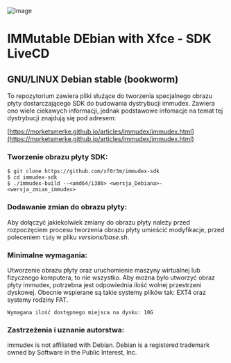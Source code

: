 ![Image](https://i.ibb.co/NxtyJ3T/immudex2.png)

# IMMutable DEbian with Xfce - SDK LiveCD

## GNU/LINUX Debian stable (bookworm)

To repozytorium zawiera pliki służące do tworzenia specjalnego obrazu płyty
dostarczającego SDK do budowania dystrybucji immudex.
Zawiera ono wiele ciekawych informacji, jednak podstawowe infomacje na temat 
tej dystrybucji znajdują się pod adresem:

[https://morketsmerke.github.io/articles/immudex/immudex.html](https://morketsmerke.github.io/articles/immudex/immudex.html)

### Tworzenie obrazu płyty SDK:
  
  ```
  $ git clone https://github.com/xf0r3m/immudex-sdk
  $ cd immudex-sdk
  $ ./immudex-build --<amd64/i386> <wersja_Debiana>-<wersja_zmian_immudex>
  ```

### Dodawanie zmian do obrazu płyty:

Aby dołączyć jakiekolwiek zmiany do obrazu płyty należy przed rozpoczęciem
procesu tworzenia obrazu płyty umieścić modyfikacje, przed poleceniem `tidy` w
pliku *versions/base.sh*.

### Minimalne wymagania:

Utworzenie obrazu płyty oraz uruchomienie maszyny wirtualnej lub fizycznego
komputera, to nie wszystko. Aby można było utworzyć obraz płyty immudex,
potrzebna jest odpowiednia ilość wolnej przestrzeni dyskowej. Obecnie wspierane
są takie systemy plików tak: EXT4 oraz systemy rodziny FAT.

  ```
  Wymagana ilość dostępnego miejsca na dysku: 10G
  ```

### Zastrzeżenia i uznanie autorstwa:

immudex is not affiliated with Debian. Debian is a registered trademark owned 
by Software in the Public Interest, Inc.

